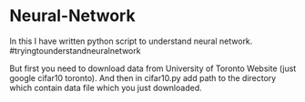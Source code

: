 # Neural-Network

In this I have written python script to understand neural network. #tryingtounderstandneuralnetwork

But first you need to download data from University of Toronto Website (just google cifar10 toronto).
And then in cifar10.py add path to the directory which contain data file which you just downloaded.
